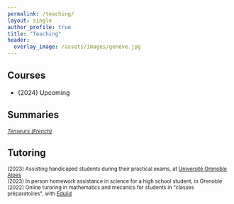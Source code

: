 ```yaml
---
permalink: /teaching/
layout: single
author_profile: true
title: "Teaching"
header:
  overlay_image: /assets/images/geneve.jpg
---
```


## Courses

- (2024) Upcoming

## Summaries

<sub>[*Tenseurs (French)*](https://drive.google.com/file/d/1T3-IHOHo_bVuHNcgh6e0PIVdg8NNsMiS/view?usp=sharing)</sub><br>

## Tutoring

<sub>(2023) Assisting handicaped students during their practical exams, at [Université Grenoble Alpes](https://etudiant.univ-grenoble-alpes.fr/le-service-accueil-handicap-1379586.kjsp)</sub><br>
<sub>(2023) In person homework assistance in science for a high school student, in Grenoble</sub><br>
<sub>(2022) Online turoring in mathematics and mecanics for students in "classes préparatoires", with [Edulid](https://www.edulide.fr/)</sub><br>
